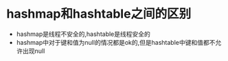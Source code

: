 # hashmap和hashtable之间的区别
  - hashmap是线程不安全的,hashtable是线程安全的
  - hashmap中对于键和值为null的情况都是ok的,但是hashtable中键和值都不允许出现null